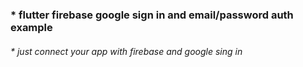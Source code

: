 ### * flutter firebase google sign in  and email/password auth example
###### * just connect your app with firebase and google sing in 

